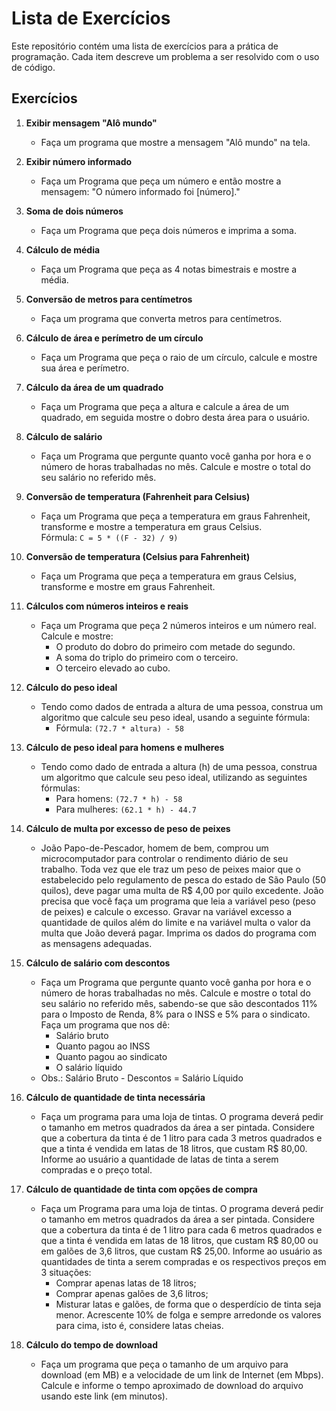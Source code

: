 # Lista de Exercícios

Este repositório contém uma lista de exercícios para a prática de programação. Cada item descreve um problema a ser resolvido com o uso de código.

## Exercícios

1. **Exibir mensagem "Alô mundo"**
   - Faça um programa que mostre a mensagem "Alô mundo" na tela.

2. **Exibir número informado**
   - Faça um Programa que peça um número e então mostre a mensagem: "O número informado foi [número]."

3. **Soma de dois números**
   - Faça um Programa que peça dois números e imprima a soma.

4. **Cálculo de média**
   - Faça um Programa que peça as 4 notas bimestrais e mostre a média.

5. **Conversão de metros para centímetros**
   - Faça um programa que converta metros para centímetros.

6. **Cálculo de área e perímetro de um círculo**
   - Faça um Programa que peça o raio de um círculo, calcule e mostre sua área e perímetro.

7. **Cálculo da área de um quadrado**
   - Faça um Programa que peça a altura e calcule a área de um quadrado, em seguida mostre o dobro desta área para o usuário.

8. **Cálculo de salário**
   - Faça um Programa que pergunte quanto você ganha por hora e o número de horas trabalhadas no mês. Calcule e mostre o total do seu salário no referido mês.

9. **Conversão de temperatura (Fahrenheit para Celsius)**
   - Faça um Programa que peça a temperatura em graus Fahrenheit, transforme e mostre a temperatura em graus Celsius.  
     Fórmula: `C = 5 * ((F - 32) / 9)`

10. **Conversão de temperatura (Celsius para Fahrenheit)**
    - Faça um Programa que peça a temperatura em graus Celsius, transforme e mostre em graus Fahrenheit.

11. **Cálculos com números inteiros e reais**
    - Faça um Programa que peça 2 números inteiros e um número real. Calcule e mostre:
      - O produto do dobro do primeiro com metade do segundo.
      - A soma do triplo do primeiro com o terceiro.
      - O terceiro elevado ao cubo.

12. **Cálculo do peso ideal**
    - Tendo como dados de entrada a altura de uma pessoa, construa um algoritmo que calcule seu peso ideal, usando a seguinte fórmula:
      - Fórmula: `(72.7 * altura) - 58`

13. **Cálculo de peso ideal para homens e mulheres**
    - Tendo como dado de entrada a altura (h) de uma pessoa, construa um algoritmo que calcule seu peso ideal, utilizando as seguintes fórmulas:
      - Para homens: `(72.7 * h) - 58`
      - Para mulheres: `(62.1 * h) - 44.7`

14. **Cálculo de multa por excesso de peso de peixes**
    - João Papo-de-Pescador, homem de bem, comprou um microcomputador para controlar o rendimento diário de seu trabalho. Toda vez que ele traz um peso de peixes maior que o estabelecido pelo regulamento de pesca do estado de São Paulo (50 quilos), deve pagar uma multa de R$ 4,00 por quilo excedente. João precisa que você faça um programa que leia a variável peso (peso de peixes) e calcule o excesso. Gravar na variável excesso a quantidade de quilos além do limite e na variável multa o valor da multa que João deverá pagar. Imprima os dados do programa com as mensagens adequadas.

15. **Cálculo de salário com descontos**
    - Faça um Programa que pergunte quanto você ganha por hora e o número de horas trabalhadas no mês. Calcule e mostre o total do seu salário no referido mês, sabendo-se que são descontados 11% para o Imposto de Renda, 8% para o INSS e 5% para o sindicato. Faça um programa que nos dê:
      - Salário bruto
      - Quanto pagou ao INSS
      - Quanto pagou ao sindicato
      - O salário líquido
    - Obs.: Salário Bruto - Descontos = Salário Líquido

16. **Cálculo de quantidade de tinta necessária**
    - Faça um programa para uma loja de tintas. O programa deverá pedir o tamanho em metros quadrados da área a ser pintada. Considere que a cobertura da tinta é de 1 litro para cada 3 metros quadrados e que a tinta é vendida em latas de 18 litros, que custam R$ 80,00. Informe ao usuário a quantidade de latas de tinta a serem compradas e o preço total.

17. **Cálculo de quantidade de tinta com opções de compra**
    - Faça um Programa para uma loja de tintas. O programa deverá pedir o tamanho em metros quadrados da área a ser pintada. Considere que a cobertura da tinta é de 1 litro para cada 6 metros quadrados e que a tinta é vendida em latas de 18 litros, que custam R$ 80,00 ou em galões de 3,6 litros, que custam R$ 25,00. Informe ao usuário as quantidades de tinta a serem compradas e os respectivos preços em 3 situações:
      - Comprar apenas latas de 18 litros;
      - Comprar apenas galões de 3,6 litros;
      - Misturar latas e galões, de forma que o desperdício de tinta seja menor. Acrescente 10% de folga e sempre arredonde os valores para cima, isto é, considere latas cheias.

18. **Cálculo do tempo de download**
    - Faça um programa que peça o tamanho de um arquivo para download (em MB) e a velocidade de um link de Internet (em Mbps). Calcule e informe o tempo aproximado de download do arquivo usando este link (em minutos).
